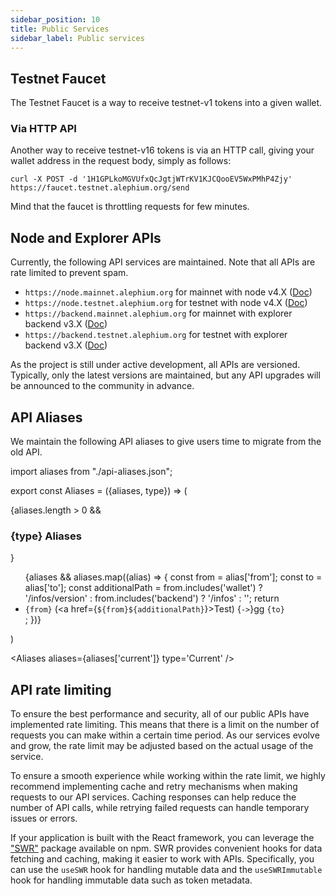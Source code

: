 ```yaml
---
sidebar_position: 10
title: Public Services
sidebar_label: Public services
---
```



## Testnet Faucet

The Testnet Faucet is a way to receive testnet-v1 tokens into a given wallet.

### Via HTTP API

Another way to receive testnet-v16 tokens is via an HTTP call, giving your wallet address in the request body, simply as follows:

```
curl -X POST -d '1H1GPLkoMGVUfxQcJgtjWTrKV1KJCQooEV5WxPMhP4Zjy' https://faucet.testnet.alephium.org/send
```

Mind that the faucet is throttling requests for few minutes.

## Node and Explorer APIs

Currently, the following API services are maintained. Note that all APIs are rate limited to prevent spam.
* `https://node.mainnet.alephium.org` for mainnet with node v4.X ([Doc](https://node.mainnet.alephium.org/docs))
* `https://node.testnet.alephium.org` for testnet with node v4.X ([Doc](https://node.testnet.alephium.org/docs))
* `https://backend.mainnet.alephium.org` for mainnet with explorer backend v3.X ([Doc](https://backend.mainnet.alephium.org/docs))
* `https://backend.testnet.alephium.org` for testnet with explorer backend v3.X ([Doc](https://backend.testnet.alephium.org/docs))

As the project is still under active development, all APIs are versioned. Typically, only the latest versions are maintained, but any API upgrades will be announced to the community in advance.

## API Aliases

We maintain the following API aliases to give users time to migrate from the old API.

import aliases from "./api-aliases.json";

export const Aliases = ({aliases, type}) => (
    <div>
        {aliases.length > 0 && <h3>{type} Aliases</h3>}
        <ul>{aliases && aliases.map((alias) => {
            const from = alias['from'];
            const to = alias['to'];
            const additionalPath = from.includes('wallet') ? '/infos/version' : from.includes('backend') ? '/infos' : '';
            return <li key={from}><code>{from}</code> (<a href={`${from}${additionalPath}`}>Test</a>) {`->`}gg <code>{to}</code></li>;
        })}</ul>
    </div>
)

<Aliases aliases={aliases['current']} type='Current' />

## API rate limiting

To ensure the best performance and security, all of our public APIs have implemented rate limiting. This means that there is a limit on the number of requests you can make within a certain time period. As our services evolve and grow, the rate limit may be adjusted based on the actual usage of the service.

To ensure a smooth experience while working within the rate limit, we highly recommend implementing cache and retry mechanisms when making requests to our API services. Caching responses can help reduce the number of API calls, while retrying failed requests can handle temporary issues or errors.

If your application is built with the React framework, you can leverage the ["SWR"](https://www.npmjs.com/package/swr) package available on npm. SWR provides convenient hooks for data fetching and caching, making it easier to work with APIs. Specifically, you can use the `useSWR` hook for handling mutable data and the `useSWRImmutable` hook for handling immutable data such as token metadata.
